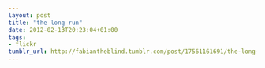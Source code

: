 ```yaml
---
layout: post
title: "the long run"
date: 2012-02-13T20:23:04+01:00
tags:
- flickr
tumblr_url: http://fabiantheblind.tumblr.com/post/17561161691/the-long-run
---
```

